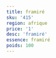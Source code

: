 ```yaml
---
title: framiré
sku: '415'
region: afrique
price: '1'
desc: 'framiré'
essence: framiré
poids: 100
---
```

